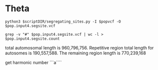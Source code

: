 
# Theta

```python3 $scriptDIR/segregating_sites.py -I $popvcf -O $pop.input4.segsite.vcf```

```grep -v "#" $pop.input4.segsite.vcf | wc -l > $pop.input4.segsite.count```

total automosomal length is 960,796,756. Repetitive region total length for autosomes is 190,557,588. The remaining region length is 770,239,168

get harmonic number ```a````



